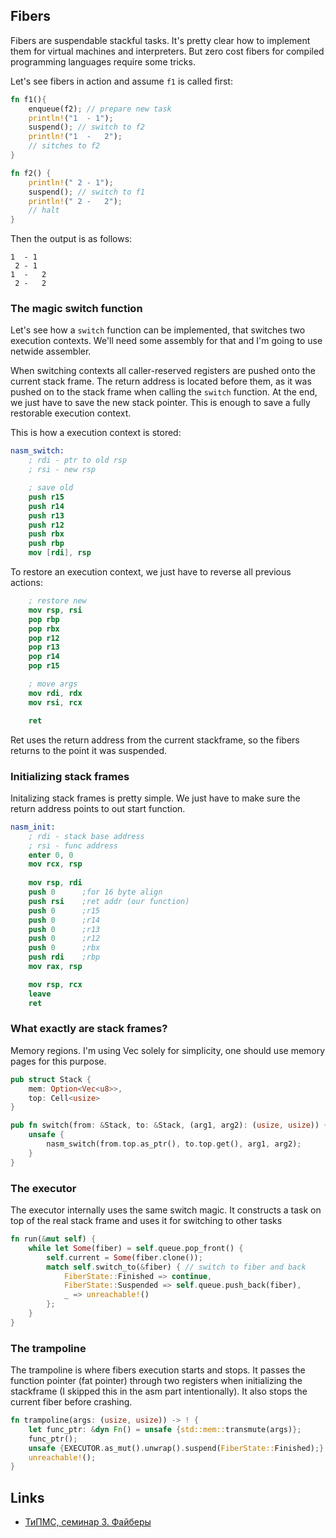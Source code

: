 ## Fibers

Fibers are suspendable stackful tasks. It's pretty clear how to implement them for virtual machines
and interpreters. But zero cost fibers for compiled programming languages require some tricks.

Let's see fibers in action and assume `f1` is called first:

```rust
fn f1(){
    enqueue(f2); // prepare new task
    println!("1  - 1");
    suspend(); // switch to f2
    println!("1  -   2");
    // sitches to f2
}

fn f2() {
    println!(" 2 - 1");
    suspend(); // switch to f1
    println!(" 2 -   2");
    // halt
}
```

Then the output is as follows:
```
1  - 1
 2 - 1
1  -   2
 2 -   2
```

### The magic switch function

Let's see how a `switch` function can be implemented, that switches two execution contexts.
We'll need some assembly for that and I'm going to use netwide assembler.

When switching contexts all caller-reserved registers are pushed onto the current stack frame. 
The return address is located before them, as it was pushed on to the stack frame when calling the `switch` function. At the end, we just have to save the new stack pointer. This is enough to save a fully restorable execution context. 

This is how a execution context is stored:
```nasm
nasm_switch:
    ; rdi - ptr to old rsp
    ; rsi - new rsp

    ; save old
    push r15
    push r14
    push r13
    push r12
    push rbx
    push rbp
    mov [rdi], rsp
```
To restore an execution context, we just have to reverse all previous actions:
```nasm
    ; restore new
    mov rsp, rsi
    pop rbp
    pop rbx
    pop r12
    pop r13
    pop r14
    pop r15

    ; move args
    mov rdi, rdx
    mov rsi, rcx

    ret
```
Ret uses the return address from the current stackframe, so the fibers returns to the point it was suspended.

### Initializing stack frames

Initalizing stack frames is pretty simple. We just have to make sure the return address points to out start function.

```nasm
nasm_init:
    ; rdi - stack base address
    ; rsi - func address
    enter 0, 0
    mov rcx, rsp
    
    mov rsp, rdi
    push 0      ;for 16 byte align
    push rsi    ;ret addr (our function)
    push 0      ;r15
    push 0      ;r14
    push 0      ;r13
    push 0      ;r12
    push 0      ;rbx
    push rdi    ;rbp
    mov rax, rsp

    mov rsp, rcx
    leave
    ret
```

### What exactly are stack frames?

Memory regions. I'm using Vec solely for simplicity, one should use memory pages for this purpose.

``` rust
pub struct Stack {
    mem: Option<Vec<u8>>,
    top: Cell<usize>
}
```

```rust
pub fn switch(from: &Stack, to: &Stack, (arg1, arg2): (usize, usize)) {
    unsafe {
        nasm_switch(from.top.as_ptr(), to.top.get(), arg1, arg2);
    }
}
```

### The executor

The executor internally uses the same switch magic. It constructs a task on top 
of the real stack frame and uses it for switching to other tasks

```rust
fn run(&mut self) {
    while let Some(fiber) = self.queue.pop_front() {
        self.current = Some(fiber.clone());
        match self.switch_to(&fiber) { // switch to fiber and back
            FiberState::Finished => continue,
            FiberState::Suspended => self.queue.push_back(fiber),
            _ => unreachable!()
        };
    }
}
```

### The trampoline

The trampoline is where fibers execution starts and stops.
It passes the function pointer (fat pointer) through two registers when 
initializing the stackframe (I skipped this in the asm part intentionally).
It also stops the current fiber before crashing.

```rust
fn trampoline(args: (usize, usize)) -> ! {
    let func_ptr: &dyn Fn() = unsafe {std::mem::transmute(args)};
    func_ptr();
    unsafe {EXECUTOR.as_mut().unwrap().suspend(FiberState::Finished);}
    unreachable!();
}
```


## Links

* [ТиПМС, семинар 3. Файберы](https://youtu.be/OEY1StCZtpU)
